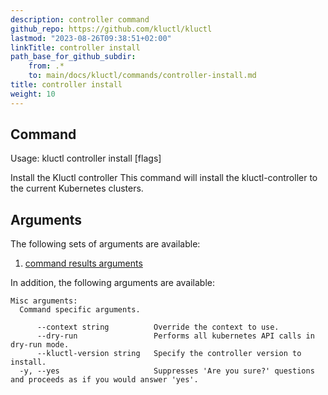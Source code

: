 ```yaml
---
description: controller command
github_repo: https://github.com/kluctl/kluctl
lastmod: "2023-08-26T09:38:51+02:00"
linkTitle: controller install
path_base_for_github_subdir:
    from: .*
    to: main/docs/kluctl/commands/controller-install.md
title: controller install
weight: 10
---
```




## Command
<!-- BEGIN SECTION "controller install" "Usage" false -->
Usage: kluctl controller install [flags]

Install the Kluctl controller
This command will install the kluctl-controller to the current Kubernetes clusters.

<!-- END SECTION -->

## Arguments
The following sets of arguments are available:
1. [command results arguments](./common-arguments.md#command-results-arguments)

In addition, the following arguments are available:
<!-- BEGIN SECTION "controller install" "Misc arguments" true -->
```
Misc arguments:
  Command specific arguments.

      --context string          Override the context to use.
      --dry-run                 Performs all kubernetes API calls in dry-run mode.
      --kluctl-version string   Specify the controller version to install.
  -y, --yes                     Suppresses 'Are you sure?' questions and proceeds as if you would answer 'yes'.

```
<!-- END SECTION -->
